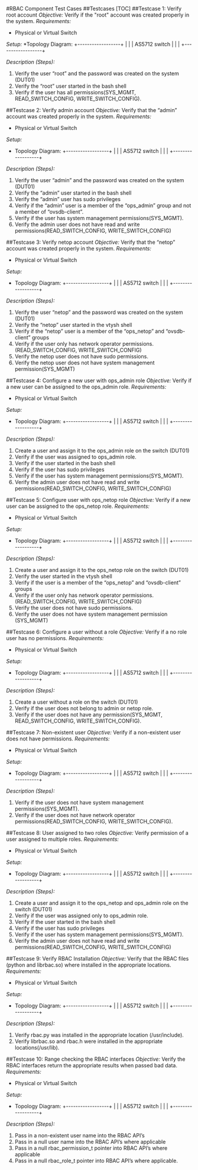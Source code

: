 #RBAC Component Test Cases
##Testcases
[TOC]
##Testcase 1: Verify root account
*Objective:* Verify if the "root" account was created properly in the system.
*Requirements:*
* Physical or Virtual Switch

*Setup:*
*Topology Diagram:
             +------------------+
             |                  |
             |  AS5712 switch   |
             |                  |
             +------------------+

*Description (Steps):*
1. Verify the user “root” and the password was created on the system (DUT01)
2. Verify the “root” user started in the bash shell
3. Verify if the user has all permissions(SYS_MGMT, READ_SWITCH_CONFIG, WRITE_SWITCH_CONFIG).

##Testcase 2: Verify admin account
*Objective:* Verify that the “admin” account was created properly in the system.
*Requirements:*
* Physical or Virtual Switch

*Setup:*
* Topology Diagram:
              +------------------+
              |                  |
              |  AS5712 switch   |
              |                  |
              +------------------+

*Description (Steps):*
1. Verify the user “admin” and the password was created on the system (DUT01)
2. Verify the “admin” user started in the bash shell
3. Verify the “admin” user has sudo privileges
4. Verify if the “admin” user is a member of the “ops_admin” group and not a member of “ovsdb-client”.
5. Verify if the user has system management permissions(SYS_MGMT).
6. Verify the admin user does not have read and write permissions(READ_SWITCH_CONFIG, WRITE_SWITCH_CONFIG)

##Testcase 3: Verify netop account
*Objective:* Verify that the “netop” account was created properly in the system.
*Requirements:*
* Physical or Virtual Switch

*Setup:*
* Topology Diagram:
              +------------------+
              |                  |
              |  AS5712 switch   |
              |                  |
              +------------------+

*Description (Steps):*
1. Verify the user “netop” and the password was created on the system (DUT01)
2. Verify the “netop” user started in the vtysh shell
3. Verify if the “netop” user is a member of the “ops_netop” and “ovsdb-client” groups
4. Verify if the user only has network operator permissions.(READ_SWITCH_CONFIG, WRITE_SWITCH_CONFIG)
5. Verify the netop user does not have sudo permissions.
6. Verify the netop user does not have system management permission(SYS_MGMT)

##Testcase 4: Configure a new user with ops\_admin role
*Objective:* Verify if a new user can be assigned to the ops\_admin role.
*Requirements:*
* Physical or Virtual Switch

*Setup:*
* Topology Diagram:
              +------------------+
              |                  |
              |  AS5712 switch   |
              |                  |
              +------------------+

*Description (Steps):*
1. Create a user and assign it to the ops\_admin role on the switch (DUT01)
2. Verify if the user was assigned to ops\_admin role.
3. Verify if the user started in the bash shell
4. Verify if the user has sudo privileges
5. Verify if the user has system management permissions(SYS_MGMT).
6. Verify the admin user does not have read and write permissions(READ_SWITCH_CONFIG, WRITE_SWITCH_CONFIG)

##Testcase 5: Configure user with ops\_netop role
*Objective:* Verify if a new user can be assigned to the ops_netop role.
*Requirements:*
* Physical or Virtual Switch

*Setup:*
* Topology Diagram:
              +------------------+
              |                  |
              |  AS5712 switch   |
              |                  |
              +------------------+

*Description (Steps):*
1. Create a user and assign it to the ops\_netop role on the switch (DUT01)
2. Verify the  user started in the vtysh shell
3. Verify if the user is a member of the “ops_netop” and “ovsdb-client” groups
4. Verify if the user only has network operator permissions.(READ_SWITCH_CONFIG, WRITE_SWITCH_CONFIG)
5. Verify the user does not have sudo permissions.
6. Verify the user does not have system management permission (SYS_MGMT)


##Testcase 6: Configure a user without a role
*Objective:* Verify if a no role user has no permissions.
*Requirements:*
* Physical or Virtual Switch

*Setup:*
* Topology Diagram:
              +------------------+
              |                  |
              |  AS5712 switch   |
              |                  |
              +------------------+

*Description (Steps):*
1. Create a user without a role  on the switch (DUT01)
2. Verify if the user does not belong to admin or netop role.
3. Verify if the user does not have any permission(SYS_MGMT, READ_SWITCH_CONFIG, WRITE_SWITCH_CONFIG).

##Testcase 7: Non-existent user
*Objective:* Verify if a non-existent user does not have permissions.
*Requirements:*
* Physical or Virtual Switch

*Setup:*
 * Topology Diagram:
               +------------------+
               |                  |
               |  AS5712 switch   |
               |                  |
               +------------------+

*Description (Steps):*
1. Verify if the user does not have system management permissions(SYS_MGMT).
2. Verify if the user does not have network operator permissions(READ_SWITCH_CONFIG, WRITE_SWITCH_CONFIG).


##Testcase 8: User assigned to two roles
*Objective:* Verify permission of a user assigned to multiple roles.
*Requirements:*
* Physical or Virtual Switch

*Setup:*
* Topology Diagram:
              +------------------+
              |                  |
              |  AS5712 switch   |
              |                  |
              +------------------+

*Description (Steps):*
1. Create a user and assign it to the ops\_netop and ops\_admin role on the switch (DUT01)
2. Verify if the user was assigned only to ops\_admin role.
3. Verify if the user started in the bash shell
4. Verify if the user has sudo privileges
5. Verify if the user has system management permissions(SYS_MGMT).
6. Verify the admin user does not have read and write permissions(READ_SWITCH_CONFIG, WRITE_SWITCH_CONFIG)

##Testcase 9: Verify RBAC Installation
*Objective:* Verify that the RBAC files (python and librbac.so) where installed in the appropriate locations.
*Requirements:*
* Physical or Virtual Switch

*Setup:*
* Topology Diagram:
              +------------------+
              |                  |
              |  AS5712 switch   |
              |                  |
              +------------------+

*Description (Steps):*
1. Verify rbac.py was installed in the appropriate location (/usr/include).
2. Verify librbac.so and rbac.h were installed in the appropriate locations(/usr/lib).

##Testcase 10: Range checking the RBAC interfaces
*Objective:* Verify the RBAC interfaces return the appropriate results when passed bad data.
*Requirements:*
* Physical or Virtual Switch

*Setup:*
* Topology Diagram:
              +------------------+
              |                  |
              |  AS5712 switch   |
              |                  |
              +------------------+

*Description (Steps):*
1. Pass in a non-existent user name into the RBAC API’s
2. Pass in a null user name into the RBAC API’s where applicable
3. Pass in a null rbac_permission_t pointer into RBAC API’s where applicable
4. Pass in a null rbac_role_t pointer into RBAC API’s where applicable.
